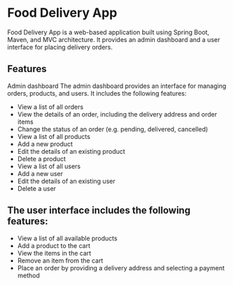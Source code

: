 # Food Delivery App
Food Delivery App is a web-based application built using Spring Boot, Maven, and MVC architecture. It provides an admin dashboard and a user interface for placing delivery orders.

## Features
Admin dashboard
The admin dashboard provides an interface for managing orders, products, and users. It includes the following features:
* View a list of all orders
* View the details of an order, including the delivery address and order items
* Change the status of an order (e.g. pending, delivered, cancelled)
* View a list of all products
* Add a new product
* Edit the details of an existing product
* Delete a product
* View a list of all users
* Add a new user
* Edit the details of an existing user
* Delete a user

## The user interface includes the following features:
* View a list of all available products
* Add a product to the cart
* View the items in the cart
* Remove an item from the cart
* Place an order by providing a delivery address and selecting a payment method
